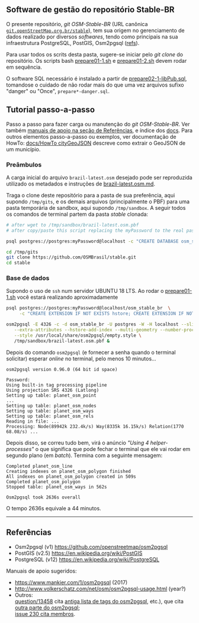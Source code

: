 ## Software de gestão do repositório Stable-BR
O presente repositório, *git OSM-Stable-BR* (URL canônica [`git.openStreetMap.org.br/stable`](https://github.com/OSMBrasil/stable)),
tem sua origem no gerenciamento de dados realizado por diversos _softwares_, 
tendo como principais na sua infraestrutura PostgreSQL, PostGIS, Osm2pgsql ([refs](#Referências)).

Para usar todos os scrits desta pasta, sugere-se iniciar pelo *git clone* do repositório.
Os scripts bash [prepare01-1.sh](prepare01-1.sh) e [prepare01-2.sh](prepare01-2.sh) devem rodar em sequência.

O software SQL necessário é instalado a partir de  [prepare02-1-libPub.sql](prepare02-1-libPub.sql), 
tomandose o cuidado de não rodar mais do que uma vez arquivos sufixo "danger" ou "Once", `prepare*-danger.sql`.

## Tutorial passo-a-passo
Passo a passo para fazer carga ou manutenção do *git OSM-Stable-BR*. 
Ver também [manuais de apoio na seção de  Referências](#Referências), e índice dos [docs](../docs/README.md).
Para outros elementos passo-a-passo ou exemplos, 
ver documentação de HowTo: [docs/HowTo cityGeoJSON](../docs/HowTo-cityGeoJSON.md) descreve como extrair o GeoJSON de um município.

### Preâmbulos
A carga inicial do arquivo `brazil-latest.osm` desejado pode ser reproduzida utilizado os metadados e instruções 
de [brazil-latest.osm.md](../brazil-latest.osm.md).

Traga o clone deste repositório para a pasta de sua preferência, aqui supondo `/tmp/gits`, e os demais arquivos (principalmente o PBF) 
para uma pasta temporária de sandbox, aqui supondo `/tmp/sandbox`. 
A seguir todos os comandos de terminal partem da pasta *stable*  clonada:

```bash
# after wget to /tmp/sandbox/brazil-latest.osm.pbf
# after copy/paste this script replacing the myPassword to the real password

psql postgres://postgres:myPassword@localhost -c "CREATE DATABASE osm_stable_br;"

cd /tmp/gits
git clone https://github.com/OSMBrasil/stable.git
cd stable
```

### Base de dados
Supondo o uso de `ssh`  num servidor UBUNTU 18 LTS. Ao rodar o [prepare01-1.sh](prepare01-1.sh) você estará realizando aproximadamente 

```sh
psql postgres://postgres:myPassword@localhost/osm_stable_br  \
     -c "CREATE EXTENSION IF NOT EXISTS hstore; CREATE EXTENSION IF NOT EXISTS postgis;"

osm2pgsql -E 4326 -c -d osm_stable_br -U postgres -W -H localhost --slim --hstore \
   --extra-attributes --hstore-add-index --multi-geometry --number-processes 4 \
   --style /usr/local/share/osm2pgsql/empty.style \
   /tmp/sandbox/brazil-latest.osm.pbf &
```

Depois do comando `osm2pgsql`  (e fornecer a senha quando o terminal solicitar) esperar *online* no terminal, pelo menos 10 minutos...
```
osm2pgsql version 0.96.0 (64 bit id space)

Password:
Using built-in tag processing pipeline
Using projection SRS 4326 (Latlong)
Setting up table: planet_osm_point
...
Setting up table: planet_osm_nodes
Setting up table: planet_osm_ways
Setting up table: planet_osm_rels
Reading in file: ...
Processing: Node(89942k 232.4k/s) Way(8335k 16.15k/s) Relation(1770 68.08/s) ...
```

Depois disso, se correu tudo bem, virá o anúncio *"Using 4 helper-processes"* o que significa que pode fechar o terminal que ele vai rodar em segundo plano (em *batch*). Termina com a seguinte mensagem:
```
Completed planet_osm_line
Creating indexes on planet_osm_polygon finished
All indexes on planet_osm_polygon created in 509s
Completed planet_osm_polygon
Stopped table: planet_osm_ways in 562s

Osm2pgsql took 2636s overall
```
O tempo 2636s equivale a 44 minutos.

-----

## Referências

* Osm2pgsql (v1) https://github.com/openstreetmap/osm2pgsql
* PostGIS (v2.5)  https://en.wikipedia.org/wiki/PostGIS
* PostgreSQL (v12) https://en.wikipedia.org/wiki/PostgreSQL

Manuais de apoio sugeridos:
* https://www.mankier.com/1/osm2pgsql (2017) 
* http://www.volkerschatz.com/net/osm/osm2pgsql-usage.html (year?)
* Outros: <br/>[question/13458](https://help.openstreetmap.org/questions/13458/does-planet_osm_roads-of-the-osm2pgsqlschema-contain-all-roads?page=1&focusedAnswerId=13460#13460) cita [antiga lista de tags do osm2pgsql](https://github.com/openstreetmap/osm2pgsql/blob/8bf4e4a9f6eafb4a4c31b6fb6be831983fefc8ce/output-pgsql.c#L90), etc.), que cita [outra parte do osm2pgsql](https://github.com/openstreetmap/osm2pgsql/blob/ed86d635cb0e54252881c766ede90a532e63dca0/output-pgsql.cpp#L125-L128); <br/>[issue 230 cita membros](https://github.com/openstreetmap/osm2pgsql/issues/230).
